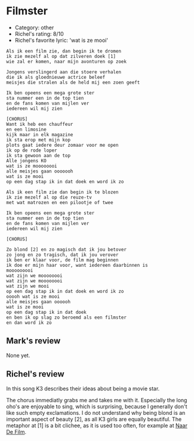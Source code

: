 # Filmster

 * Category: other
 * Richel's rating: 8/10
 * Richel's favorite lyric: 'wat is ze mooi'

```
Als ik een film zie, dan begin ik te dromen
ik zie mezelf al op dat zilveren doek [1]
wie zal er komen, naar mijn avonturen op zoek

Jongens verslingerd aan die stoere verhalen
die ik als gloednieuwe actrice beleef
meisjes die stralen als de held mij een zoen geeft

Ik ben opeens een mega grote ster
sta nummer een in de top tien
en de fans komen van mijlen ver
iedereen wil mij zien

[CHORUS]
Want ik heb een chauffeur
en een limosine
kijk maar in elk magazine
ik sta erop met mijn kop
plots gaat iedere deur zomaar voor me open
ik op de rode loper
ik sta gewoon aan de top
Alle jongens KO
wat is ze moooooooi
alle meisjes gaan ooooooh
wat is ze mooi
op een dag stap ik in dat doek en word ik zo

Als ik een film zie dan begin ik te blozen
ik zie mezelf al op die reuze-tv
met wat matrozen en een pilootje of twee

Ik ben opeens een mega grote ster
sta nummer een in de top tien
en de fans komen van mijlen ver
iedereen wil mij zien

[CHORUS]

Zo blond [2] en zo magisch dat ik jou betover
zo jong en zo tragisch, dat ik jou verover
ik ben er klaar voor, de film mag beginnen
ik doe er mijn haar voor, want iedereen daarbinnen is
mooooooooi
wat zijn we moooooooi
wat zijn we moooooooi
wat zijn we mooi
op een dag stap ik in dat doek en word ik zo
ooooh wat is ze mooi
alle meisjes gaan oooooh
wat is ze mooi
op een dag stap ik in dat doek 
en ben ik op slag zo beroemd als een filmster 
en dan word ik zo
```

## Mark's review

None yet.

## Richel's review

In this song K3 describes their ideas about being a movie star.

The chorus immediatly grabs me and takes me with it. Especially the long oho's are enjoyable to sing, 
which is surprising, because I generally don't like such empty exclamations. I do not understand
why being blond is an important aspect of beauty [2], as all K3 girls are equally beautiful. 
The metaphor at [1] is a bit clichee, as it is used too often, for example at [Naar De Film](NaarDeFilm.md).
